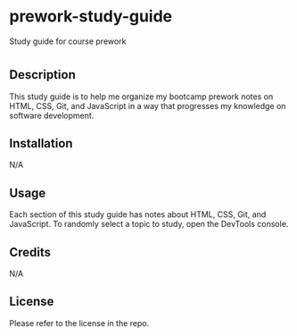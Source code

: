 # prework-study-guide
Study guide for course prework
# <Your-Project-Title>

## Description

This study guide is to help me organize my bootcamp prework notes on HTML, CSS, Git, and JavaScript in a way that progresses my knowledge on software development. 



## Installation

N/A

## Usage

Each section of this study guide has notes about HTML, CSS, Git, and JavaScript. To randomly select a topic to study, open the DevTools console.

## Credits

N/A

## License

Please refer to the license in the repo.
